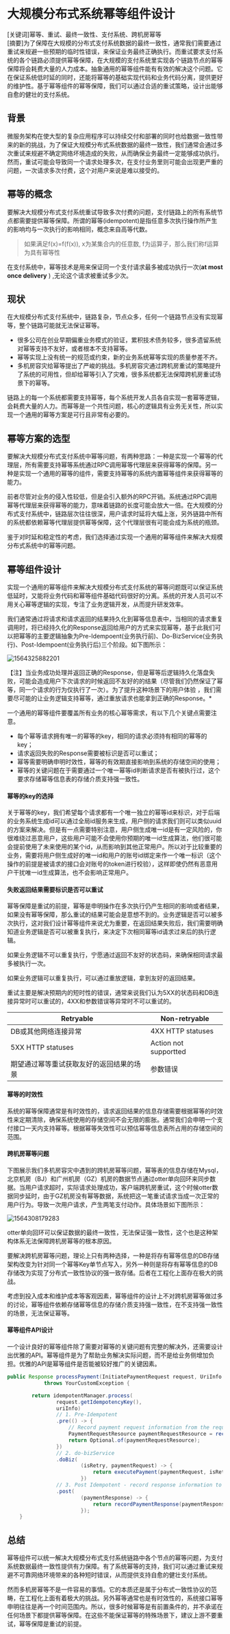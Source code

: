 # 大规模分布式系统幂等组件设计

[关键词]幂等、重试、最终一致性、支付系统、跨机房幂等  
[摘要]为了保障在大规模的分布式支付系统数据的最终一致性，通常我们需要通过重试来规避一些预期的临时性错误，来保证业务最终正确执行。而重试要求支付系统的各个链路必须提供幂等保障，在大规模的支付系统里实现各个链路节点的幂等保障将会耗费大量的人力成本。抽象通用的幂等组件能有有效的解决这个问题。它在保证系统低时延的同时，还能将幂等的基础实现代码和业务代码分离，提供更好的维护性。基于幂等组件的幂等保障，我们可以通过合适的重试策略，设计出能够自愈的健壮的支付系统。

## 背景

微服务架构在使大型的复杂应用程序可以持续交付和部署的同时也给数据一致性带来的新的挑战，为了保证大规模分布式系统数据的最终一致性，我们通常会通过多次重试来规避不确定网络坏境造成的失败，从而确保业务最终一定能够成功执行。然而，重试可能会导致同一个请求处理多次，在支付业务里则可能会出现更严重的问题，一次请求多次付费，这个对用户来说是难以接受的。

## 幂等的概念

要解决大规模分布式支付系统重试导致多次付费的问题，支付链路上的所有系统节点都需要提供幂等保障。所谓的幂等(idempotent)是指任意多次执行操作所产生的影响均与一次执行的影响相同，概念来自高等代数。

> 如果满足f(x)=f(f(x)), x为某集合内的任意数, f为运算子，那么我们称f运算为具有幂等性

在支付系统中，幂等技术是用来保证同一个支付请求最多被成功执行一次(**at most once delivery** ) ,无论这个请求被重试多少次。

## 现状

在大规模分布式支付系统中，链路复杂，节点众多，任何一个链路节点没有实现幂等，整个链路可能就无法保证幂等。

- 很多公司在创业早期偏重业务模式的验证，累积技术债务较多，很多遗留系统对幂等支持不友好，或者根本不支持幂等。
- 幂等实现上没有统一的规范或约束，新的业务系统幂等实现的质量参差不齐。
- 多机房容灾给幂等提出了严峻的挑战。多机房容灾通过跨机房重试的策略提升了系统的可用性，但却给幂等引入了灾难，很多系统都无法保障跨机房重试场景下的幂等。

链路上的每一个系统都需要支持幂等，每个系统开发人员各自实现一套幂等逻辑，会耗费大量的人力。而幂等是一个共性问题，核心的逻辑具有业务无关性，所以实现一个通用的幂等方案是可行且非常有必要的。

## 幂等方案的选型

要解决大规模分布式支付系统中幂等问题，有两种思路：一种是实现一个幂等的代理层，所有需要支持幂等系统通过RPC调用幂等代理层来获得幂等的保障。另一种是实现一个通用的幂等的组件，需要支持幂等的系统内置幂等组件来获得幂等的能力。

前者尽管对业务的侵入性较低，但是会引入额外的RPC开销。系统通过RPC调用幂等代理层来获得幂等的能力，意味着链路的长度可能会放大一倍。在大规模的分布式支付系统中，链路层次往往很深，用户请求时延将大幅上涨，另外链路中所有的系统都依赖幂等代理层提供幂等保障，这个代理层很有可能会成为系统的瓶颈。

鉴于对时延和稳定性的考虑，我们选择通过实现一个通用的幂等组件来解决大规模分布式系统中的幂等问题。

## 幂等组件设计

实现一个通用的幂等组件来解决大规模分布式支付系统的幂等问题既可以保证系统低延时，又能将业务代码和幂等组件基础代码很好的分离。系统的开发人员可以不用关心幂等逻辑的实现，专注了业务逻辑开发，从而提升研发效率。

我们通常通过将请求和请求返回的结果持久化到幂等信息表中，当相同的请求重复调用时，将已经持久化的Response返回给用户的方式来实现幂等，基于此我们可以把幂等的主要逻辑抽象为Pre-Idempoent(业务执行前)、Do-BizService(业务执行)、Post-Idempoent(业务执行后)三个阶段。如下图所示：

![1564325882201](doc/1564325882201.png)

【注】当业务成功处理并返回正确的Response，但是幂等后逻辑持久化落盘失败，可能会造成用户下次请求的时候返回不友好的的结果（尽管我们仍然保证了幂等，同一个请求的行为仅执行了一次）。为了提升这种场景下的用户体验 ，我们需要尽可能的让业务逻辑支持幂等，通过重放请求也能拿到正确的Response。*

一个通用的幂等组件要覆盖所有业务的核心幂等需求，有以下几个关键点需要注意。

- 每个幂等请求拥有唯一的幂等的key，相同的请求必须持有相同的幂等的key；
- 请求返回失败的Response需要被标识是否可以重试；
- 幂等需要明确申明时效性，幂等的有效期直接影响到系统的存储空间的使用；
- 幂等的关键问题在于需要通过一个唯一幂等id判断请求是否有被执行过，这个要求存储幂等信息表的存储介质支持强一致性。

#### 幂等的key的选择

关于幂等的key，我们希望每个请求都有一个唯一独立的幂等id来标识，对于后端的业务系统生成id可以通过全局id服务来生成，用户侧的请求我们则可以类似uuid的方案来解决。但是有一点需要特别注意，用户侧生成唯一id是有一定风险的，你很难绕过恶意用户，这些用户可能不会使用你预期的唯一id生成算法，他们很可能会提前使用了未来使用的某个id，从而影响到其他正常用户。所以对于比较重要的业务，需要将用户侧生成好的唯一id和用户的账号id绑定来作一个唯一标识（这个操作的前提是被请求的接口会对账号的token进行校验），这样即使仍然有恶意用户干扰唯一id生成算法，也不会影响正常用户。

#### 失败返回结果需要标识是否可以重试

幂等保障是重试的前提，幂等是申明操作在多次执行仍产生相同的影响或者结果，如果没有幂等保障，那么重试的结果可能会是意想不到的。业务逻辑是否可以被多次执行，这对我们设计幂等组件来说尤为重要，在返回结果失败后，我们需要明确知道业务逻辑是否可以被重复执行，来决定下次相同幂等id请求过来后的执行逻辑。

如果业务逻辑不可以重复执行，宁愿通过返回不友好的状态码，来确保相同请求最多被执行一次。

如果业务逻辑可以重复执行，可以通过重放逻辑，拿到友好的返回结果。

重试主要是解决预期内的短时性的错误，通常来说我们认为5XX的状态码和DB连接异常时可以重试的，4XX和参数错误等异常时不可以重试的。

| Retryable                                | Non-retryable         |
| ---------------------------------------- | --------------------- |
| DB或其他网络连接异常                     | 4XX HTTP statuses     |
| 5XX HTTP statuses                        | Action not supportted |
| 期望通过幂等重试获取友好的返回结果的场景 | 参数错误              |

#### 幂等的时效性

系统的幂等保障通常是有时效性的，请求返回结果的信息存储需要根据幂等的时效性来定期清除，确保系统使用的存储空间不会无限的膨胀。通常我们会申明一个支付接口一天内支持幂等。根据幂等失效性可以预估幂等信息表所占用的存储空间的范围。

#### 跨机房幂等问题

下图展示我们多机房容灾中遇到的跨机房幂等问题，幂等表的信息存储在Mysql，北京机房（BJ）和广州机房（GZ）机房的数据节点通过otter单向回环来同步数据。当用户请求超时，实际请求处理成功，客户端跨机房重试，这个时候otter数据同步延时，由于GZ机房没有幂等数据，系统把这一笔重试请求当成一次正常的用户行为。导致一次用户请求，产生两笔支付动作。具体场景如下图所示：

![1564308179283](doc/1564308179283.png)

otter单向回环可以保证数据的最终一致性，无法保证强一致性，这个也是这种架构体系无法保障跨机房幂等的根本原因。

要解决跨机房幂等问题，理论上只有两种选择，一种是将存有幂等信息的DB存储架构改变为针对同一个幂等Key单节点写入，另外一种则是将存有幂等信息的DB存储改为实现了分布式一致性协议的强一致存储。后者在工程化上面存在极大的挑战。

考虑到投入成本和维护成本等客观因素，幂等组件的设计上不对跨机房幂等做过多的讨论，幂等组件依赖存储幂等信息的存储介质支持强一致性，在不支持强一致性的场景，无法保证幂等。

#### 幂等组件API设计

一个设计良好的幂等组件除了需要对幂等的关键问题有完整的解决外，还需要设计出优雅的API。幂等组件是为了帮助业务解决实际问题，而不是给业务侧增加负担。优雅的API是幂等组件是否能被较好推广的关键因素。

```java
public Response processPayment(InitiatePaymentRequest request, UriInfo uriInfo)
            throws YourCustomException {

        return idempotentManager.process(
                request.getIdempotencyKey(),
                uriInfo)
                // 1. Pre-Idempotent
                .pre(() -> {
                    // Record payment request information from the request object
                    PaymentRequestResource paymentRequestResource = recordPaymentRequest(request);
                    return Optional.of(paymentRequestResource);
                })
                // 2. do-bizService
                .doBiz(
                        (isRetry, paymentRequest) -> {
                            return executePayment(paymentRequest, isRetry);
                        })
                // 3. Post Idempotent - record response information to database
                .post(
                        (paymentResponse) -> {
                            return recordPaymentResponse(paymentResponse);
                        });
    }

```

## 总结

幂等组件可以统一解决大规模分布式支付系统链路中各个节点的幂等问题，为支付系统数据最终一致性提供有力保障。有了系统幂等的支持，我们可以通过重试来规避不可靠网络环境带来的各种短时错误，从而提供支持自愈的健壮支付系统。

然而多机房幂等不是一件容易的事情。它的本质还是属于分布式一致性协议的范畴，在工程化上面有着极大的挑战。另外幂等通常也是有时效性的，系统接口幂等申明往往是再一个时间范围内。所以，很多时候幂等是有前置条件的，并不承诺在任何场景下都提供幂等保障。在这些不能保证幂等的特殊场景下，建议上游不要重试，幂等保障是重试的前提。

